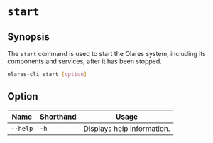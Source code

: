 # `start`

## Synopsis
The `start` command is used to start the Olares system, including its components and services, after it has been stopped.

```bash
olares-cli start [option]
```

## Option

| Name             | Shorthand | Usage                                                                                                                                                                                                                                                     |
|------------------|-----------|-----------------------------------------------------------------------------------------------------------------------------------------------------------------------------------------------------------------------------------------------------------|
| `--help`         | `-h`      | Displays help information.                                                                                                                                                                                                                                |
